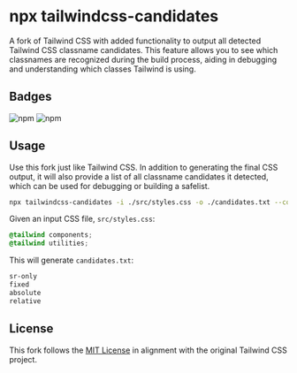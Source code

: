 # npx tailwindcss-candidates

A fork of Tailwind CSS with added functionality to output all detected Tailwind CSS classname candidates. This feature allows you to see which classnames are recognized during the build process, aiding in debugging and understanding which classes Tailwind is using.

## Badges

![npm](https://img.shields.io/npm/v/tailwindcss-candidates) ![npm](https://img.shields.io/npm/dt/tailwindcss-candidates)


## Usage

Use this fork just like Tailwind CSS. In addition to generating the final CSS output, it will also provide a list of all classname candidates it detected, which can be used for debugging or building a safelist.

```bash
npx tailwindcss-candidates -i ./src/styles.css -o ./candidates.txt --content "./src/**/*.{html,js,jsx,ts,tsx}
```

Given an input CSS file, `src/styles.css`:

```css
@tailwind components;
@tailwind utilities;
```

This will generate `candidates.txt`:

```txt
sr-only
fixed
absolute
relative
```



## License

This fork follows the [MIT License](LICENSE) in alignment with the original Tailwind CSS project.

